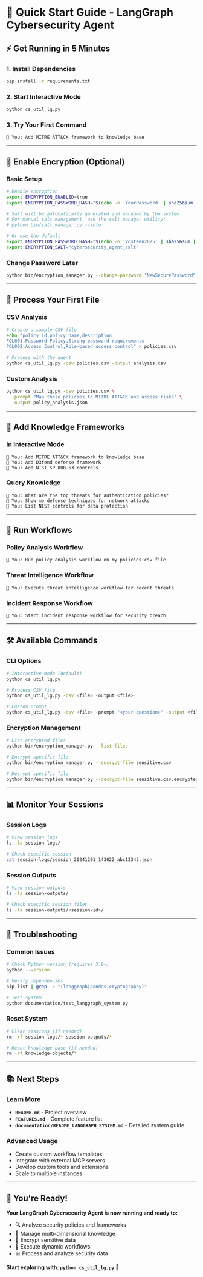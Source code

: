 # 🚀 **Quick Start Guide - LangGraph Cybersecurity Agent**

## ⚡ **Get Running in 5 Minutes**

### **1. Install Dependencies**
```bash
pip install -r requirements.txt
```

### **2. Start Interactive Mode**
```bash
python cs_util_lg.py
```

### **3. Try Your First Command**
```
🤖 You: Add MITRE ATT&CK framework to knowledge base
```

---

## 🔐 **Enable Encryption (Optional)**

### **Basic Setup**
```bash
# Enable encryption
export ENCRYPTION_ENABLED=true
export ENCRYPTION_PASSWORD_HASH="$(echo -n 'YourPassword' | sha256sum | cut -d' ' -f1)"

# Salt will be automatically generated and managed by the system
# For manual salt management, use the salt manager utility:
# python bin/salt_manager.py --info

# Or use the default
export ENCRYPTION_PASSWORD_HASH="$(echo -n 'Vosteen2025' | sha256sum | cut -d' ' -f1)"
export ENCRYPTION_SALT="cybersecurity_agent_salt"
```

### **Change Password Later**
```bash
python bin/encryption_manager.py --change-password "NewSecurePassword"
```

---

## 📁 **Process Your First File**

### **CSV Analysis**
```bash
# Create a sample CSV file
echo "policy_id,policy_name,description
POL001,Password Policy,Strong password requirements
POL002,Access Control,Role-based access control" > policies.csv

# Process with the agent
python cs_util_lg.py -csv policies.csv -output analysis.csv
```

### **Custom Analysis**
```bash
python cs_util_lg.py -csv policies.csv \
  -prompt "Map these policies to MITRE ATT&CK and assess risks" \
  -output policy_analysis.json
```

---

## 🧠 **Add Knowledge Frameworks**

### **In Interactive Mode**
```
🤖 You: Add MITRE ATT&CK framework to knowledge base
🤖 You: Add D3fend defense framework
🤖 You: Add NIST SP 800-53 controls
```

### **Query Knowledge**
```
🤖 You: What are the top threats for authentication policies?
🤖 You: Show me defense techniques for network attacks
🤖 You: List NIST controls for data protection
```

---

## 🔄 **Run Workflows**

### **Policy Analysis Workflow**
```
🤖 You: Run policy analysis workflow on my policies.csv file
```

### **Threat Intelligence Workflow**
```
🤖 You: Execute threat intelligence workflow for recent threats
```

### **Incident Response Workflow**
```
🤖 You: Start incident response workflow for security breach
```

---

## 🛠️ **Available Commands**

### **CLI Options**
```bash
# Interactive mode (default)
python cs_util_lg.py

# Process CSV file
python cs_util_lg.py -csv <file> -output <file>

# Custom prompt
python cs_util_lg.py -csv <file> -prompt "<your question>" -output <file>
```

### **Encryption Management**
```bash
# List encrypted files
python bin/encryption_manager.py --list-files

# Encrypt specific file
python bin/encryption_manager.py --encrypt-file sensitive.csv

# Decrypt specific file
python bin/encryption_manager.py --decrypt-file sensitive.csv.encrypted
```

---

## 📊 **Monitor Your Sessions**

### **Session Logs**
```bash
# View session logs
ls -la session-logs/

# Check specific session
cat session-logs/session_20241201_143022_abc12345.json
```

### **Session Outputs**
```bash
# View session outputs
ls -la session-outputs/

# Check specific session files
ls -la session-outputs/<session-id>/
```

---

## 🔧 **Troubleshooting**

### **Common Issues**
```bash
# Check Python version (requires 3.9+)
python --version

# Verify dependencies
pip list | grep -E "(langgraph|pandas|cryptography)"

# Test system
python documentation/test_langgraph_system.py
```

### **Reset System**
```bash
# Clear sessions (if needed)
rm -rf session-logs/* session-outputs/*

# Reset knowledge base (if needed)
rm -rf knowledge-objects/*
```

---

## 📚 **Next Steps**

### **Learn More**
- **`README.md`** - Project overview
- **`FEATURES.md`** - Complete feature list
- **`documentation/README_LANGGRAPH_SYSTEM.md`** - Detailed system guide

### **Advanced Usage**
- Create custom workflow templates
- Integrate with external MCP servers
- Develop custom tools and extensions
- Scale to multiple instances

---

## 🎯 **You're Ready!**

**Your LangGraph Cybersecurity Agent is now running and ready to:**
- 🔍 Analyze security policies and frameworks
- 🧠 Manage multi-dimensional knowledge
- 🔐 Encrypt sensitive data
- 🔄 Execute dynamic workflows
- 📊 Process and analyze security data

**Start exploring with: `python cs_util_lg.py`** 🚀
